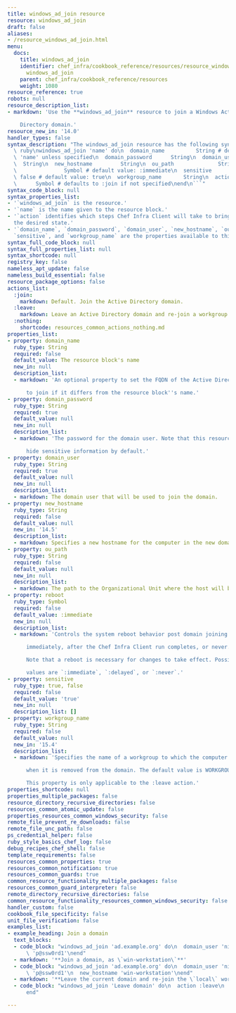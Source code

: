```yaml
---
title: windows_ad_join resource
resource: windows_ad_join
draft: false
aliases:
- /resource_windows_ad_join.html
menu:
  docs:
    title: windows_ad_join
    identifier: chef_infra/cookbook_reference/resources/resource_windows_ad_join.md
      windows_ad_join
    parent: chef_infra/cookbook_reference/resources
    weight: 1080
resource_reference: true
robots: null
resource_description_list:
- markdown: 'Use the **windows_ad_join** resource to join a Windows Active

    Directory domain.'
resource_new_in: '14.0'
handler_types: false
syntax_description: "The windows_ad_join resource has the following syntax:\n\n```\
  \ ruby\nwindows_ad_join 'name' do\n  domain_name          String # default value:\
  \ 'name' unless specified\n  domain_password      String\n  domain_user        \
  \  String\n  new_hostname         String\n  ou_path              String\n  reboot\
  \               Symbol # default value: :immediate\n  sensitive            true,\
  \ false # default value: true\n  workgroup_name       String\n  action         \
  \      Symbol # defaults to :join if not specified\nend\n```"
syntax_code_block: null
syntax_properties_list:
- '`windows_ad_join` is the resource.'
- '`name` is the name given to the resource block.'
- '`action` identifies which steps Chef Infra Client will take to bring the node into
  the desired state.'
- '`domain_name`, `domain_password`, `domain_user`, `new_hostname`, `ou_path`, `reboot`,
  `sensitive`, and `workgroup_name` are the properties available to this resource.'
syntax_full_code_block: null
syntax_full_properties_list: null
syntax_shortcode: null
registry_key: false
nameless_apt_update: false
nameless_build_essential: false
resource_package_options: false
actions_list:
  :join:
    markdown: Default. Join the Active Directory domain.
  :leave:
    markdown: Leave an Active Directory domain and re-join a workgroup.
  :nothing:
    shortcode: resources_common_actions_nothing.md
properties_list:
- property: domain_name
  ruby_type: String
  required: false
  default_value: The resource block's name
  new_in: null
  description_list:
  - markdown: 'An optional property to set the FQDN of the Active Directory domain

      to join if it differs from the resource block''s name.'
- property: domain_password
  ruby_type: String
  required: true
  default_value: null
  new_in: null
  description_list:
  - markdown: 'The password for the domain user. Note that this resource is set to

      hide sensitive information by default.'
- property: domain_user
  ruby_type: String
  required: true
  default_value: null
  new_in: null
  description_list:
  - markdown: The domain user that will be used to join the domain.
- property: new_hostname
  ruby_type: String
  required: false
  default_value: null
  new_in: '14.5'
  description_list:
  - markdown: Specifies a new hostname for the computer in the new domain.
- property: ou_path
  ruby_type: String
  required: false
  default_value: null
  new_in: null
  description_list:
  - markdown: The path to the Organizational Unit where the host will be placed.
- property: reboot
  ruby_type: Symbol
  required: false
  default_value: :immediate
  new_in: null
  description_list:
  - markdown: 'Controls the system reboot behavior post domain joining. Reboot

      immediately, after the Chef Infra Client run completes, or never.

      Note that a reboot is necessary for changes to take effect. Possible

      values are `:immediate`, `:delayed`, or `:never`.'
- property: sensitive
  ruby_type: true, false
  required: false
  default_value: 'true'
  new_in: null
  description_list: []
- property: workgroup_name
  ruby_type: String
  required: false
  default_value: null
  new_in: '15.4'
  description_list:
  - markdown: 'Specifies the name of a workgroup to which the computer is added to

      when it is removed from the domain. The default value is WORKGROUP.

      This property is only applicable to the :leave action.'
properties_shortcode: null
properties_multiple_packages: false
resource_directory_recursive_directories: false
resources_common_atomic_update: false
properties_resources_common_windows_security: false
remote_file_prevent_re_downloads: false
remote_file_unc_path: false
ps_credential_helper: false
ruby_style_basics_chef_log: false
debug_recipes_chef_shell: false
template_requirements: false
resources_common_properties: true
resources_common_notification: true
resources_common_guards: true
common_resource_functionality_multiple_packages: false
resources_common_guard_interpreter: false
remote_directory_recursive_directories: false
common_resource_functionality_resources_common_windows_security: false
handler_custom: false
cookbook_file_specificity: false
unit_file_verification: false
examples_list:
- example_heading: Join a domain
  text_blocks:
  - code_block: "windows_ad_join 'ad.example.org' do\n  domain_user 'nick'\n  domain_password\
      \ 'p@ssw0rd1'\nend"
  - markdown: '**Join a domain, as \`win-workstation\`**'
  - code_block: "windows_ad_join 'ad.example.org' do\n  domain_user 'nick'\n  domain_password\
      \ 'p@ssw0rd1'\n  new_hostname 'win-workstation'\nend"
  - markdown: '**Leave the current domain and re-join the \`local\` workgroup**'
  - code_block: "windows_ad_join 'Leave domain' do\n  action :leave\n  workgroup 'local'\n\
      end"

---
```

